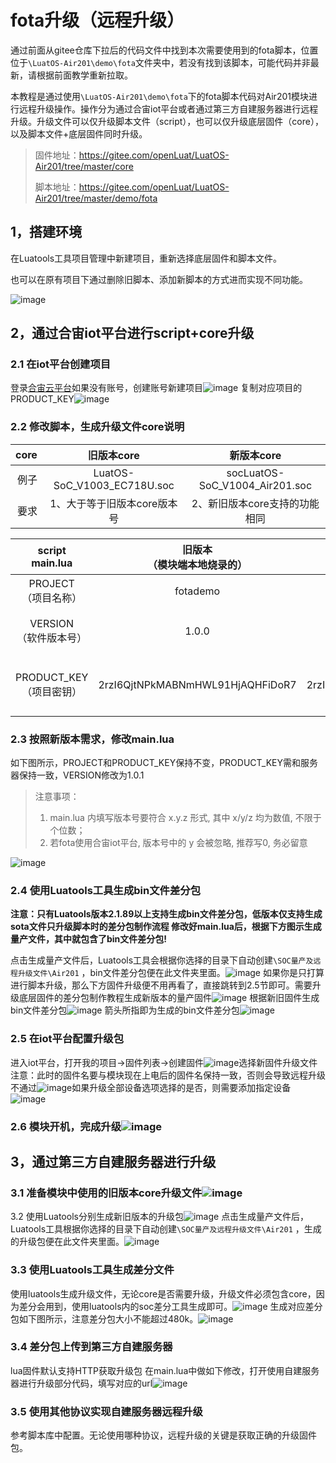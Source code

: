 # fota升级（远程升级）
通过前面从gitee仓库下拉后的代码文件中找到本次需要使用到的fota脚本，位置位于`\LuatOS-Air201\demo\fota`文件夹中，若没有找到该脚本，可能代码并非最新，请根据前面教学重新拉取。

本教程是通过使用`\LuatOS-Air201\demo\fota`下的fota脚本代码对Air201模块进行远程升级操作。操作分为通过合宙iot平台或者通过第三方自建服务器进行远程升级。升级文件可以仅升级脚本文件（script），也可以仅升级底层固件（core），以及脚本文件+底层固件同时升级。

> 固件地址：https://gitee.com/openLuat/LuatOS-Air201/tree/master/core
>
> 脚本地址：https://gitee.com/openLuat/LuatOS-Air201/tree/master/demo/fota

## 1，搭建环境

在Luatools工具项目管理中新建项目，重新选择底层固件和脚本文件。

也可以在原有项目下通过删除旧脚本、添加新脚本的方式进而实现不同功能。

![image](image/wps31.png) 

## 2，通过合宙iot平台进行script+core升级

###  2.1 在iot平台创建项目

登录[合宙云平台](https://iot.openluat.com/cloud/main)如果没有账号，创建账号新建项目![image](image/wps32.png) 复制对应项目的PRODUCT_KEY![image](image/wps33.png)

###  2.2 修改脚本，生成升级文件core说明

| core |         旧版本core          |           新版本core           |
| ---: | :-------------------------: | :----------------------------: |
| 例子 | LuatOS-SoC_V1003_EC718U.soc | socLuatOS-SoC_V1004_Air201.soc |
| 要求 | 1、大于等于旧版本core版本号 | 2、新旧版本core支持的功能相同  |

|     script <br />main.lua     | 旧版本<br />（模块端本地烧录的） | 新版本<br />（生成的量产文件，远程升级包） |                    要求                     |
| :---------------------------: | :------------------------------: | :----------------------------------------: | :-----------------------------------------: |
|   PROJECT<br />（项目名称）   |             fotademo             |                  fotademo                  |              新旧版本保持一致               |
|  VERSION<br />（软件版本号）  |              1.0.0               |                   1.0.1                    |            大于等于旧版本VERSION            |
| PRODUCT_KEY<br />（项目密钥） | 2rzI6QjtNPkMABNmHWL91HjAQHFiDoR7 |      2rzI6QjtNPkMABNmHWL91HjAQHFiDoR7      | 和iot平台创建的产品<br />ProductKey保持一致 |

###  2.3 按照新版本需求，修改main.lua

 如下图所示，PROJECT和PRODUCT_KEY保持不变，PRODUCT_KEY需和服务器保持一致，VERSION修改为1.0.1

> 注意事项：
>
> 1. main.lua 内填写版本号要符合 x.y.z 形式, 其中 x/y/z 均为数值, 不限于个位数；
> 1. 若fota使用合宙iot平台, 版本号中的 y 会被忽略, 推荐写0, 务必留意

![image](image/wps34.png)

###  2.4 使用Luatools工具生成bin文件差分包

**注意：只有Luatools版本2.1.89以上支持生成bin文件差分包，低版本仅支持生成sota文件只升级脚本时的差分包制作流程   修改好main.lua后，根据下方图示生成量产文件，其中就包含了bin文件差分包!**

点击生成量产文件后，Luatools工具会根据你选择的目录下自动创建`\SOC量产及远程升级文件\Air201` ，bin文件差分包便在此文件夹里面。![image](image/wps36.png)
  如果你是只打算进行脚本升级，那么下方固件升级便不用再看了，直接跳转到2.5节即可。需要升级底层固件的差分包制作教程生成新版本的量产固件![image](image/wps37.png)
根据新旧固件生成bin文件差分包![image](image/wps38.png)    箭头所指即为生成的bin文件差分包![image](image/wps39.png)

###  2.5 在iot平台配置升级包

进入iot平台，打开我的项目->固件列表->创建固件![image](image/wps40.png)选择新固件升级文件   注意：此时的固件名要与模块现在上电后的固件名保持一致，否则会导致远程升级不通过![image](image/wps41.png)如果升级全部设备选项选择的是否，则需要添加指定设备![image](image/wps42.png)

###  2.6 模块开机，完成升级![image](image/wps43.png)
## 3，通过第三方自建服务器进行升级

###  3.1 准备模块中使用的旧版本core升级文件![image](image/wps44.png)
3.2 使用Luatools分别生成新旧版本的升级包![image](image/wps45.png)  点击生成量产文件后，Luatools工具根据你选择的目录下自动创建`\SOC量产及远程升级文件\Air201` ，生成的升级包便在此文件夹里面。![image](image/wps46.png)

###  3.3 使用Luatools工具生成差分文件  

使用luatools生成升级文件，无论core是否需要升级，升级文件必须包含core，因为差分会用到，使用luatools内的soc差分工具生成即可。![image](image/wps47.png)  生成对应差分包如下图所示，注意差分包大小不能超过480k。![image](image/wps48.png)

###  3.4 差分包上传到第三方自建服务器 

 lua固件默认支持HTTP获取升级包  在main.lua中做如下修改，打开使用自建服务器进行升级部分代码，填写对应的url![image](image/wps49.png)

###  3.5 使用其他协议实现自建服务器远程升级

   参考脚本库中配置。无论使用哪种协议，远程升级的关键是获取正确的升级固件包。
